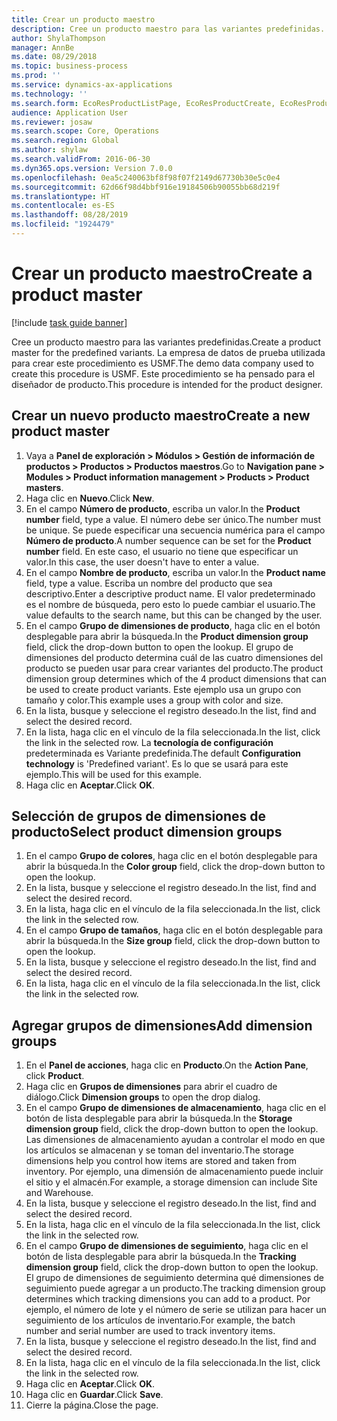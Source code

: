 ```yaml
---
title: Crear un producto maestro
description: Cree un producto maestro para las variantes predefinidas.
author: ShylaThompson
manager: AnnBe
ms.date: 08/29/2018
ms.topic: business-process
ms.prod: ''
ms.service: dynamics-ax-applications
ms.technology: ''
ms.search.form: EcoResProductListPage, EcoResProductCreate, EcoResProductDetails, EcoResProductInventoryDimensionGroups
audience: Application User
ms.reviewer: josaw
ms.search.scope: Core, Operations
ms.search.region: Global
ms.author: shylaw
ms.search.validFrom: 2016-06-30
ms.dyn365.ops.version: Version 7.0.0
ms.openlocfilehash: 0ea5c240063bf8f98f07f2149d67730b30e5c0e4
ms.sourcegitcommit: 62d66f98d4bbf916e19184506b90055bb68d219f
ms.translationtype: HT
ms.contentlocale: es-ES
ms.lasthandoff: 08/28/2019
ms.locfileid: "1924479"
---
```

# <a name="create-a-product-master"></a><span data-ttu-id="866cb-103">Crear un producto maestro</span><span class="sxs-lookup"><span data-stu-id="866cb-103">Create a product master</span></span>

[!include [task guide banner](../../includes/task-guide-banner.md)]

<span data-ttu-id="866cb-104">Cree un producto maestro para las variantes predefinidas.</span><span class="sxs-lookup"><span data-stu-id="866cb-104">Create a product master for the predefined variants.</span></span> <span data-ttu-id="866cb-105">La empresa de datos de prueba utilizada para crear este procedimiento es USMF.</span><span class="sxs-lookup"><span data-stu-id="866cb-105">The demo data company used to create this procedure is USMF.</span></span> <span data-ttu-id="866cb-106">Este procedimiento se ha pensado para el diseñador de producto.</span><span class="sxs-lookup"><span data-stu-id="866cb-106">This procedure is intended for the product designer.</span></span>


## <a name="create-a-new-product-master"></a><span data-ttu-id="866cb-107">Crear un nuevo producto maestro</span><span class="sxs-lookup"><span data-stu-id="866cb-107">Create a new product master</span></span>
1. <span data-ttu-id="866cb-108">Vaya a **Panel de exploración > Módulos > Gestión de información de productos > Productos > Productos maestros**.</span><span class="sxs-lookup"><span data-stu-id="866cb-108">Go to **Navigation pane > Modules > Product information management > Products > Product masters**.</span></span>
2. <span data-ttu-id="866cb-109">Haga clic en **Nuevo**.</span><span class="sxs-lookup"><span data-stu-id="866cb-109">Click **New**.</span></span>
3. <span data-ttu-id="866cb-110">En el campo **Número de producto**, escriba un valor.</span><span class="sxs-lookup"><span data-stu-id="866cb-110">In the **Product number** field, type a value.</span></span> <span data-ttu-id="866cb-111">El número debe ser único.</span><span class="sxs-lookup"><span data-stu-id="866cb-111">The number must be unique.</span></span> <span data-ttu-id="866cb-112">Se puede especificar una secuencia numérica para el campo **Número de producto**.</span><span class="sxs-lookup"><span data-stu-id="866cb-112">A number sequence can be set for the **Product number** field.</span></span> <span data-ttu-id="866cb-113">En este caso, el usuario no tiene que especificar un valor.</span><span class="sxs-lookup"><span data-stu-id="866cb-113">In this case, the user doesn't have to enter a value.</span></span>
4. <span data-ttu-id="866cb-114">En el campo **Nombre de producto**, escriba un valor.</span><span class="sxs-lookup"><span data-stu-id="866cb-114">In the **Product name** field, type a value.</span></span> <span data-ttu-id="866cb-115">Escriba un nombre del producto que sea descriptivo.</span><span class="sxs-lookup"><span data-stu-id="866cb-115">Enter a descriptive product name.</span></span> <span data-ttu-id="866cb-116">El valor predeterminado es el nombre de búsqueda, pero esto lo puede cambiar el usuario.</span><span class="sxs-lookup"><span data-stu-id="866cb-116">The value defaults to the search name, but this can be changed by the user.</span></span>
5. <span data-ttu-id="866cb-117">En el campo **Grupo de dimensiones de producto**, haga clic en el botón desplegable para abrir la búsqueda.</span><span class="sxs-lookup"><span data-stu-id="866cb-117">In the **Product dimension group** field, click the drop-down button to open the lookup.</span></span> <span data-ttu-id="866cb-118">El grupo de dimensiones del producto determina cuál de las cuatro dimensiones del producto se pueden usar para crear variantes del producto.</span><span class="sxs-lookup"><span data-stu-id="866cb-118">The product dimension group determines which of the 4 product dimensions that can be used to create product variants.</span></span> <span data-ttu-id="866cb-119">Este ejemplo usa un grupo con tamaño y color.</span><span class="sxs-lookup"><span data-stu-id="866cb-119">This example uses a group with color and size.</span></span>
6. <span data-ttu-id="866cb-120">En la lista, busque y seleccione el registro deseado.</span><span class="sxs-lookup"><span data-stu-id="866cb-120">In the list, find and select the desired record.</span></span>
7. <span data-ttu-id="866cb-121">En la lista, haga clic en el vínculo de la fila seleccionada.</span><span class="sxs-lookup"><span data-stu-id="866cb-121">In the list, click the link in the selected row.</span></span> <span data-ttu-id="866cb-122">La **tecnología de configuración** predeterminada es Variante predefinida.</span><span class="sxs-lookup"><span data-stu-id="866cb-122">The default **Configuration technology** is 'Predefined variant'.</span></span> <span data-ttu-id="866cb-123">Es lo que se usará para este ejemplo.</span><span class="sxs-lookup"><span data-stu-id="866cb-123">This will be used for this example.</span></span>
8. <span data-ttu-id="866cb-124">Haga clic en **Aceptar**.</span><span class="sxs-lookup"><span data-stu-id="866cb-124">Click **OK**.</span></span>

## <a name="select-product-dimension-groups"></a><span data-ttu-id="866cb-125">Selección de grupos de dimensiones de producto</span><span class="sxs-lookup"><span data-stu-id="866cb-125">Select product dimension groups</span></span>
1. <span data-ttu-id="866cb-126">En el campo **Grupo de colores**, haga clic en el botón desplegable para abrir la búsqueda.</span><span class="sxs-lookup"><span data-stu-id="866cb-126">In the **Color group** field, click the drop-down button to open the lookup.</span></span>
2. <span data-ttu-id="866cb-127">En la lista, busque y seleccione el registro deseado.</span><span class="sxs-lookup"><span data-stu-id="866cb-127">In the list, find and select the desired record.</span></span>
3. <span data-ttu-id="866cb-128">En la lista, haga clic en el vínculo de la fila seleccionada.</span><span class="sxs-lookup"><span data-stu-id="866cb-128">In the list, click the link in the selected row.</span></span>
4. <span data-ttu-id="866cb-129">En el campo **Grupo de tamaños**, haga clic en el botón desplegable para abrir la búsqueda.</span><span class="sxs-lookup"><span data-stu-id="866cb-129">In the **Size group** field, click the drop-down button to open the lookup.</span></span>
5. <span data-ttu-id="866cb-130">En la lista, busque y seleccione el registro deseado.</span><span class="sxs-lookup"><span data-stu-id="866cb-130">In the list, find and select the desired record.</span></span>
6. <span data-ttu-id="866cb-131">En la lista, haga clic en el vínculo de la fila seleccionada.</span><span class="sxs-lookup"><span data-stu-id="866cb-131">In the list, click the link in the selected row.</span></span>

## <a name="add-dimension-groups"></a><span data-ttu-id="866cb-132">Agregar grupos de dimensiones</span><span class="sxs-lookup"><span data-stu-id="866cb-132">Add dimension groups</span></span>
1. <span data-ttu-id="866cb-133">En el **Panel de acciones**, haga clic en **Producto**.</span><span class="sxs-lookup"><span data-stu-id="866cb-133">On the **Action Pane**, click **Product**.</span></span>
2. <span data-ttu-id="866cb-134">Haga clic en **Grupos de dimensiones** para abrir el cuadro de diálogo.</span><span class="sxs-lookup"><span data-stu-id="866cb-134">Click **Dimension groups** to open the drop dialog.</span></span>
3. <span data-ttu-id="866cb-135">En el campo **Grupo de dimensiones de almacenamiento**, haga clic en el botón de lista desplegable para abrir la búsqueda.</span><span class="sxs-lookup"><span data-stu-id="866cb-135">In the **Storage dimension group** field, click the drop-down button to open the lookup.</span></span> <span data-ttu-id="866cb-136">Las dimensiones de almacenamiento ayudan a controlar el modo en que los artículos se almacenan y se toman del inventario.</span><span class="sxs-lookup"><span data-stu-id="866cb-136">The storage dimensions help you control how items are stored and taken from inventory.</span></span> <span data-ttu-id="866cb-137">Por ejemplo, una dimensión de almacenamiento puede incluir el sitio y el almacén.</span><span class="sxs-lookup"><span data-stu-id="866cb-137">For example, a storage dimension can include Site and Warehouse.</span></span>
4. <span data-ttu-id="866cb-138">En la lista, busque y seleccione el registro deseado.</span><span class="sxs-lookup"><span data-stu-id="866cb-138">In the list, find and select the desired record.</span></span>
5. <span data-ttu-id="866cb-139">En la lista, haga clic en el vínculo de la fila seleccionada.</span><span class="sxs-lookup"><span data-stu-id="866cb-139">In the list, click the link in the selected row.</span></span>
6. <span data-ttu-id="866cb-140">En el campo **Grupo de dimensiones de seguimiento**, haga clic en el botón de lista desplegable para abrir la búsqueda.</span><span class="sxs-lookup"><span data-stu-id="866cb-140">In the **Tracking dimension group** field, click the drop-down button to open the lookup.</span></span> <span data-ttu-id="866cb-141">El grupo de dimensiones de seguimiento determina qué dimensiones de seguimiento puede agregar a un producto.</span><span class="sxs-lookup"><span data-stu-id="866cb-141">The tracking dimension group determines which tracking dimensions you can add to a product.</span></span> <span data-ttu-id="866cb-142">Por ejemplo, el número de lote y el número de serie se utilizan para hacer un seguimiento de los artículos de inventario.</span><span class="sxs-lookup"><span data-stu-id="866cb-142">For example, the batch number and serial number are used to track inventory items.</span></span>
7. <span data-ttu-id="866cb-143">En la lista, busque y seleccione el registro deseado.</span><span class="sxs-lookup"><span data-stu-id="866cb-143">In the list, find and select the desired record.</span></span>
8. <span data-ttu-id="866cb-144">En la lista, haga clic en el vínculo de la fila seleccionada.</span><span class="sxs-lookup"><span data-stu-id="866cb-144">In the list, click the link in the selected row.</span></span>
9. <span data-ttu-id="866cb-145">Haga clic en **Aceptar**.</span><span class="sxs-lookup"><span data-stu-id="866cb-145">Click **OK**.</span></span>
10. <span data-ttu-id="866cb-146">Haga clic en **Guardar**.</span><span class="sxs-lookup"><span data-stu-id="866cb-146">Click **Save**.</span></span>
11. <span data-ttu-id="866cb-147">Cierre la página.</span><span class="sxs-lookup"><span data-stu-id="866cb-147">Close the page.</span></span>


